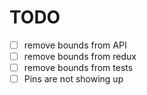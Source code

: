 # TODO

- [ ] remove bounds from API
- [ ] remove bounds from redux
- [ ] remove bounds from tests
- [ ] Pins are not showing up
